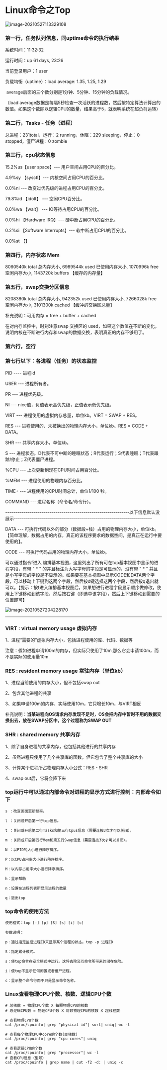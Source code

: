 # Linux命令之Top

![image-20210527113329108](C:\Users\clown\AppData\Roaming\Typora\typora-user-images\image-20210527113329108.png)

### 第一行，任务队列信息，同uptime命令的执行结果

系统时间：11:32:32

运行时间：up 61 days, 23:26

当前登录用户：1 user

负载均衡（uptime）：load average:  1.35, 1.25, 1.29

​                                  average后面的三个数分别是1分钟、5分钟、15分钟的负载情况。

（load average数据是每隔5秒检查一次活跃的进程数，然后按特定算法计算出的数值。如果这个数除以逻辑CPU的数量，结果高于5，就表明系统在超负荷运转）

### 第二行，Tasks - 任务（进程）

总进程：231total，运行：2 running，休眠：229 sleeping，停止：0 stopped，僵尸进程：0 zombie

### 第三行，cpu状态信息

15.2%us【user space】--- 用户空间占用CPU的百分比。

4.9%sy 【sysctl】--- 内核空间占用CPU的百分比。

0.0%ni  --- 改变过优先级的进程占用CPU的百分比。

79.8%id 【idolt】 --- 空闲CPU百分比。

0.0%wa 【wait】 --- IO等待占用CPU的百分比。

0.0%hi 【Hardware IRQ】--- 硬中断占用CPU的百分比。

0.2%si 【Software Interrupts】--- 软中断占用CPU的百分比。

0.0%st 【】

### 第四行，内存状态 Mem

8060540k total  总内存大小, 6989544k used 已使用内存大小, 1070996k free 空闲内存大小, 1143720k buffers 【缓存的内存量】

### 第五行，swap交换分区信息

8208380k total 总内存大小, 942352k used 已使用内存大小,  7266028k free 空闲内存大小, 3101300k cached 【缓冲的交换区总量】

补充说明：可用内存 =  free + buffer + cached

在对内存监控中，时刻注意swap 交换区的 used，如果这个数值在不断的变化，说明内核在不断进行内存和swap的数据交换，表明真正的内存不够用了。

### 第六行，空行

### 第七行以下：各进程（任务）的状态监控

PID ---- 进程id

USER --- 进程所有者。

PR --- 进程优先级。

NI --- nice值，负值表示高优先级，正值表示低优先级。

VIRT --- 进程使用的虚拟内存总量，单位kb。VIRT = SWAP + RES。

RES --- 进程使用的、未被换出的物理内存大小，单位kb。RES = CODE + DATA。

SHR --- 共享内存大小，单位kb。

S --- 进程状态。D代表不可中断的睡眠状态；R代表运行；S代表睡眠；T代表跟踪/停止；Z代表僵尸进程。

%CPU --- 上次更新到现在CPU时间占用百分比。

%MEM --- 进程使用的物理内存百分比。

TIME+ --- 进程使用的CPU时间总计，单位1/100 秒。

COMMAND --- 进程名称（命令名/命令行）。

--------------------------------------------------------------以下信息默认没展示---------------------------------------------------------------------

DATA  ---  可执行代码以外的部分（数据段+栈）占用的物理内存大小，单位kb。【简单理解，数据占用的内存，真正的该程序要求的数据空间，是真正在运行中要使用的】。

CODE --- 可执行代码占用的物理内存大小，单位kb。

可以通过指令f进入 编排基本视图，这里列出了所有可在top基本视图中显示的进程字段，有带 " * " 的并且标注为大写字母的字段是可显示的，没有带 " * " 并且是小写字母的字段是不显示的。如果要在基本视图中显示CODE和DATA两个字段，可以移动上下键到这两个字段，然后按d键选择这两个字段，然后按q退出就可以。【提示：按f进入编排基本视图后，如果想进行进程字段显示顺序做修改，使用上下键移动到该字段，然后按右键（即选中该字段），然后上下键移动到需要的位置即可】

![image-20210527204228170](C:\Users\clown\AppData\Roaming\Typora\typora-user-images\image-20210527204228170.png)

--------------------------------------------------------------------------------------------------------------------------------------------------------------

### VIRT :  virtual memory usage 虚拟内存

1、进程“需要的”虚拟内存大小，包括进程使用的库、代码、数据等

注意：假如进程申请100m的内存，但实际只使用了10m,那么它会申请100m，而不是实际的使用量10m.

### RES  :  resident memory usage 常驻内存（单位kb）

1、进程当前使用的内存大小，但不包括swap out

2、包含其他进程的共享

3、如果申请100m的内存，实际使用10m，它只增长10m，与VIRT相反

补充说明：**当某进程向OS请求内存发现不足时，OS会把内存中暂时不用的数据交换出去，放在SWAP分区中，这个过程称为SWAP OUT**

### SHR : shared memory 共享内存

1、除了自身进程的共享内存，也包括其他进行的共享内存

2、虽然进程只使用了几个共享库的函数，但它包含了整个共享库的大小

3、计算某个进程所占物理内存大小公式：RES - SHR

4、swap out后，它将会降下来

### top运行中可以通过内部命令对进程的显示方式进行控制：内部命令如下

```
s ：改变画面更新频率。

l ：关闭或开启第一行top信息。

t ：关闭或开启第二行Tasks和第三行Cpus信息（需要连按3次才可以关闭）。

m ：关闭或开启第四行Mem和第五行Swap信息（需要连按3次才可以关闭）。

N ：以PID的大小进行降序排序。

P：以CPU占用率大小进行降序排序。

M：以内存占用率大小进行降序排序。

h：显示帮助

n：设置在进程列表所显示进程的数量

q：退出top
```



### top命令的使用方法

```
使用格式：top [-] [p] [S] [s] [i] [c]

参数说明：

p：通过指定监控进程ID来显示某个进程的状态。top -p 进程ID

S：指定累计模式。

s：使top命令在安全模式中运行。这将去除交互命令所带来的潜在危险。

i：使top不显示任何闲置或者僵尸进程。

c：显示整个命令行而不只是显示命令名称。
```



### **Linux查看物理CPU个数、核数、逻辑CPU个数**

```
# 总核数 = 物理CPU个数 X 每颗物理CPU的核数 
# 总逻辑CPU数 = 物理CPU个数 X 每颗物理CPU的核数 X 超线程数

# 查看物理CPU个数
cat /proc/cpuinfo| grep "physical id"| sort| uniq| wc -l

# 查看每个物理CPU中core的个数(即核数)
cat /proc/cpuinfo| grep "cpu cores"| uniq

# 查看逻辑CPU的个数
cat /proc/cpuinfo| grep "processor"| wc -l
# 查看CPU信息（型号）
cat /proc/cpuinfo | grep name | cut -f2 -d: | uniq -c
```

